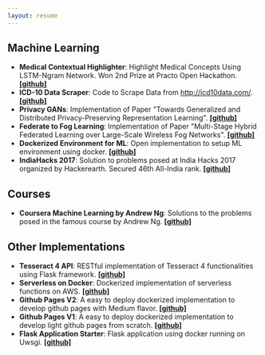 ```yaml
---
layout: resume
---
```


## Machine Learning

- **Medical Contextual Highlighter**: Highlight Medical Concepts Using LSTM-Ngram Network. Won 2nd Prize at Practo Open Hackathon. [**[github]**](https://github.com/shams-sam/MedicalContextualHighlighter)
- **ICD-10 Data Scraper**: Code to Scrape Data from http://icd10data.com/. [**[github]**](https://github.com/shams-sam/ICD10Data.com)
- **Privacy GANs**: Implementation of Paper "Towards Generalized and Distributed Privacy-Preserving Representation Learning". [**[github]**](https://github.com/shams-sam/PrivacyGANs)
- **Federate to Fog Learning**: Implementation of Paper "Multi-Stage Hybrid Federated Learning over Large-Scale Wireless Fog Networks". [**[github]**](https://github.com/shams-sam/Federated2Fog)
- **Dockerized Environment for ML**: Open implementation to setup ML environment using docker. [**[github]**](https://github.com/shams-sam/setups)
- **IndiaHacks 2017**: Solution to problems posed at India Hacks 2017 organized by Hackerearth. Secured 46th All-India rank. [**[github]**](https://github.com/shams-sam/HackerEarthIndiaHacks2017)


## Courses
- **Coursera Machine Learning by Andrew Ng**: Solutions to the problems posed in the famous course by Andrew Ng. [**[github]**](https://github.com/shams-sam/CourseraMachineLearningAndrewNg)


## Other Implementations

- **Tesseract 4 API**: RESTful implementation of Tesseract 4 functionalities using Flask framework. [**[github]**](https://github.com/shams-sam/github-page-v2)
- **Serverless on Docker**: Dockerized implementation of serverless functions on AWS. [**[github]**](https://github.com/shams-sam/ServerlessOnDocker)
- **Github Pages V2**: A easy to deploy dockerized implementation to develop github pages with Medium flavor. [**[github]**](https://github.com/shams-sam/github-page-v2)
- **Github Pages V1**: A easy to deploy dockerized implementation to develop light github pages from scratch. [**[github]**](https://github.com/shams-sam/github-page-v1)
- **Flask Application Starter**: Flask application using docker running on Uwsgi. [**[github]**](https://github.com/shams-sam/FlaskApplicationStarter)
